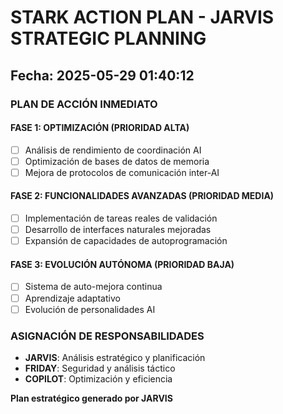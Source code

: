 # STARK ACTION PLAN - JARVIS STRATEGIC PLANNING
## Fecha: 2025-05-29 01:40:12

### PLAN DE ACCIÓN INMEDIATO

#### FASE 1: OPTIMIZACIÓN (PRIORIDAD ALTA)
- [ ] Análisis de rendimiento de coordinación AI
- [ ] Optimización de bases de datos de memoria
- [ ] Mejora de protocolos de comunicación inter-AI

#### FASE 2: FUNCIONALIDADES AVANZADAS (PRIORIDAD MEDIA)
- [ ] Implementación de tareas reales de validación
- [ ] Desarrollo de interfaces naturales mejoradas
- [ ] Expansión de capacidades de autoprogramación

#### FASE 3: EVOLUCIÓN AUTÓNOMA (PRIORIDAD BAJA)
- [ ] Sistema de auto-mejora continua
- [ ] Aprendizaje adaptativo
- [ ] Evolución de personalidades AI

### ASIGNACIÓN DE RESPONSABILIDADES
- **JARVIS**: Análisis estratégico y planificación
- **FRIDAY**: Seguridad y análisis táctico
- **COPILOT**: Optimización y eficiencia

**Plan estratégico generado por JARVIS**
